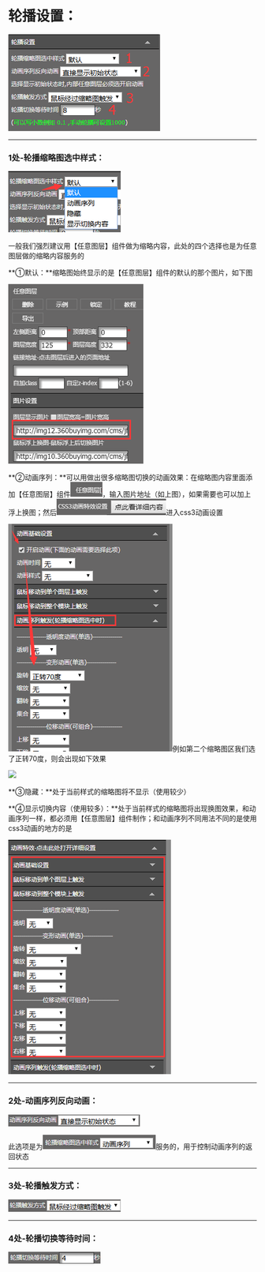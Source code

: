 # 轮播设置：

![](/assets/i90rt.png)

---

### 1处-轮播缩略图选中样式：

![](/assets/im235rt.png)

一般我们强烈建议用【任意图层】组件做为缩略内容，此处的四个选择也是为任意图层做的缩略内容服务的

**①默认：**缩略图始终显示的是【任意图层】组件的默认的那个图片，如下图

![](/assets/idgeyrt.png)

**②动画序列：**可以用做出很多缩略图切换的动画效果：在缩略图内容里面添加【任意图层】组件![](/assets/iDRTt.png)，输入图片地址（如上图），如果需要也可以加上浮上换图；然后![](/assets/imdfgrt.png)进入css3动画设置

![](/assets/ddsort.png)例如第二个缩略图区我们选了正转70度，则会出现如下效果

![](http://img10.360buyimg.com/cms/jfs/t17836/55/240747445/2761074/2f24fe51/5a65914cN3efc858f.gif)

**③隐藏：**处于当前样式的缩略图将不显示（使用较少）

**④显示切换内容（使用较多）：**处于当前样式的缩略图将出现换图效果，和动画序列一样，都必须用【任意图层】组件制作；和动画序列不同用法不同的是使用css3动画的地方的是

![](/assets/imsddtrt.png)

---

### 2处-**动画序列反向动画：**

![](/assets/idfrrt.png)

此选项是为![](/assets/imddftrt.png)服务的，用于控制动画序列的返回状态

---

### 3处-**轮播触发方式：**

![](/assets/imeett.png)

---

### 4处-轮播切换等待时间：

![](/assets/imeetort.png)



